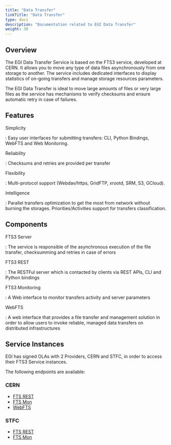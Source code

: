 ```yaml
---
title: "Data Transfer"
linkTitle: "Data Transfer"
type: docs
description: "Documentation related to EGI Data Transfer"
weight: 30
---
```


## Overview 

The EGI Data Transfer Service is based on the FTS3 service, developed at CERN. 
It allows you to move any type of data files asynchronously from one storage to another.
The service includes dedicated interfaces to display statistics of on-going transfers
and manage storage resources parameters.

The EGI Data Transfer is ideal to move large amounts of files or very large files as
the service has mechanisms to verify checksums and ensure automatic retry in case of 
failures.

## Features

Simplicity

: Easy user interfaces for submitting transfers: CLI, Python Bindings, WebFTS and Web 
Monitoring.  

Reliability

: Checksums and retries are provided per transfer

Flexibility

: Multi-protocol support (Webdav/https, GridFTP, xrootd, SRM, S3, GCloud). 

Intelligence

: Parallel transfers optimization to get the most from network without burning the storages.
 Priorities/Activities support for transfers classification. 

## Components 

FTS3 Server 

: The service is responsible of the asynchronous execution of the file transfer, checksumming 
and retries in case of errors

FTS3 REST  

: The RESTFul server which is contacted by clients via REST APIs, CLI and Python bindings

FTS3 Monitoring  

: A Web interface to monitor transfers activity and server parameters

WebFTS

: A web interface that provides a file transfer and management solution in order to allow 
users to invoke reliable, managed data transfers on distributed infrastructures

## Service Instances

EGI has signed OLAs with 2 Providers, CERN and STFC, in order to access their FTS3 Service
instances.

The following endpoints are available:

### CERN

- [FTS REST](https://fts3-public.cern.ch:8446/)
- [FTS Mon](https://fts3-public.cern.ch/fts3/ftsmon/#/)
- [WebFTS](https://webfts.cern.ch/)

### STFC

- [FTS REST](https://lcgfts3.gridpp.rl.ac.uk:8446)
- [FTS Mon](https://lcgfts3.gridpp.rl.ac.uk:8449/fts3/ftsmon/#/)
